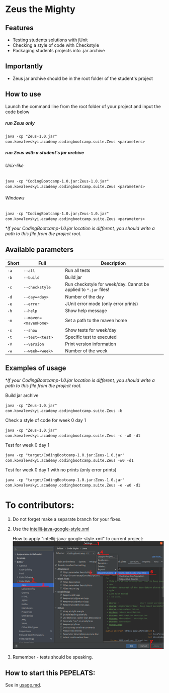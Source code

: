 # Zeus the Mighty

## Features

- Testing students solutions with jUnit
- Checking a style of code with Checkstyle
- Packaging students projects into .jar archive

## Importantly

- Zeus jar archive should be in the root folder of the student's project

## How to use

Launch the command line from the root folder of your project and input the code below

##### run Zeus only

`java -cp "Zeus-1.0.jar" com.kovalevskyi.academy.codingbootcamp.suite.Zeus <parameters>`

##### run Zeus with a student's jar archive

###### Unix-like

`java -cp "CodingBootcamp-1.0.jar:Zeus-1.0.jar" com.kovalevskyi.academy.codingbootcamp.suite.Zeus <parameters>`

###### Windows

`java -cp "CodingBootcamp-1.0.jar;Zeus-1.0.jar" com.kovalevskyi.academy.codingbootcamp.suite.Zeus <parameters>`

**If your CodingBootcamp-1.0.jar location is different, you should write a path to this file from the
project root.*

## Available parameters

|Short|Full|Description|
|---|---|---|
|`-a`|`--all`|Run all tests|
|`-b`|`--build`|Build jar|
|`-c`|`--checkstyle`|Run checkstyle for week/day. Cannot be applied to `*.jar` files!|
|`-d`|`--day=<day>`|Number of the day|
|`-e`|`--error`|JUnit error mode (only error prints)|
|`-h`|`--help`|Show help message|
|`-m`|`--maven=<mavenHome>`|Set a path to the maven home|
|`-s`|`--show`|Show tests for week/day|
|`-t`|`--test=<test>`|Specific test to executed|
|`-V`|`--version`|Print version information|
|`-w`|`--week=<week>`|Number of the week|

## Examples of usage

**If your CodingBootcamp-1.0.jar location is different, you should write a path to this file from the
project root.*

Build jar archive

`java -cp "Zeus-1.0.jar" com.kovalevskyi.academy.codingbootcamp.suite.Zeus -b`

Check a style of code for week 0 day 1

`java -cp "Zeus-1.0.jar" com.kovalevskyi.academy.codingbootcamp.suite.Zeus -c -w0 -d1`

Test for week 0 day 1

`java -cp "target/CodingBootcamp-1.0.jar:Zeus-1.0.jar" com.kovalevskyi.academy.codingbootcamp.suite.Zeus -w0 -d1`

Test for week 0 day 1 with no prints (only error prints)

`java -cp "target/CodingBootcamp-1.0.jar:Zeus-1.0.jar" com.kovalevskyi.academy.codingbootcamp.suite.Zeus -e -w0 -d1`

# To contributors:

1. Do not forget make a separate branch for your fixes.
2. Use the [intellij-java-google-style.xml](https://github.com/google/styleguide/blob/gh-pages/intellij-java-google-style.xml)
   
   How to apply "intellij-java-google-style.xml" fo current project:
   ![use style](./pictures/HowToUseCODESTYLE.png)
3. Remember - tests should be speaking.

## How to start this PEPELATS:

See in [usage.md](./cli/usage.md).
